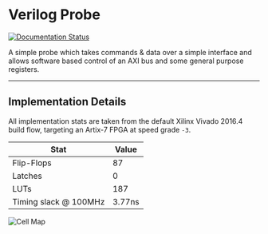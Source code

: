 
# Verilog Probe

[![Documentation Status](https://readthedocs.org/projects/verilog-probe/badge/?version=latest)](http://verilog-probe.readthedocs.io/README)

A simple probe which takes commands & data over a simple interface and allows
software based control of an AXI bus and some general purpose registers.

---

## Implementation Details

All implementation stats are taken from the default Xilinx Vivado 2016.4
build flow, targeting an Artix-7 FPGA at speed grade `-3`.

Stat                       | Value
---------------------------|---------------------------------------------
 Flip-Flops                | 87  
 Latches                   | 0
 LUTs                      | 187
 Timing slack @ 100MHz     | 3.77ns

![Cell Map](cells.png)
